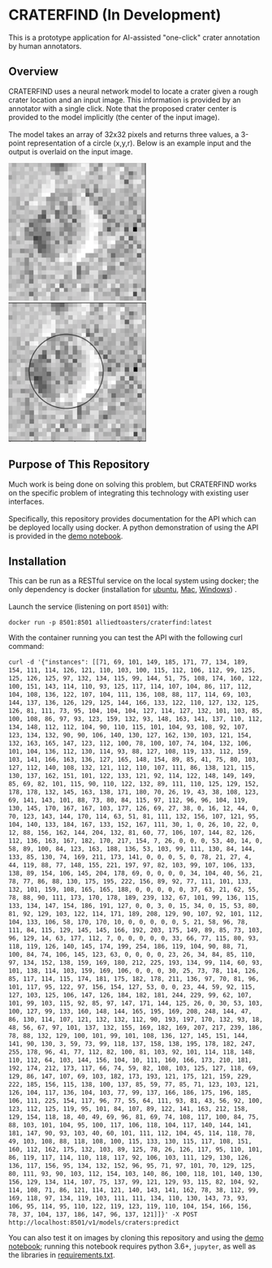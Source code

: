 # CRATERFIND (In Development)

This is a prototype application for AI-assisted "one-click" crater annotation by human annotators.

## Overview

CRATERFIND uses a neural network model to locate a crater given a rough crater location and an input image. This information is provided by an annotator with a single click. Note that the proposed crater center is provided to the model implicitly (the center of the input image). <br><br>
The model takes an array of 32x32 pixels and returns three values, a 3-point representation of a circle (x,y,r). Below is an example input and the output is overlaid on the input image.

![Input (raw pixels)](./content/input.png)
![Output (3-point circle)](./content/output.png)

## Purpose of This Repository

Much work is being done on solving this problem, but CRATERFIND works on the specific problem of integrating this technology with existing user interfaces.<br><br>
Specifically, this repository provides documentation for the API which can be deployed locally using docker. A python demonstration of using the API is provided in the [demo notebook](API_demo.ipynb).

## Installation
This can be run as a RESTful service on the local system using docker; the only dependency is docker (installation for [ubuntu](https://docs.docker.com/install/linux/docker-ce/ubuntu/), [Mac](https://docs.docker.com/docker-for-mac/install/), [Windows](https://docs.docker.com/docker-for-windows/install/))   .<br><br>
Launch the service (listening on port `8501`) with:

```
docker run -p 8501:8501 alliedtoasters/craterfind:latest
```
With the container running you can test the API with the following curl command:
```
curl -d '{"instances": [[71, 69, 101, 149, 185, 171, 77, 134, 189, 154, 111, 114, 126, 121, 110, 103, 100, 115, 112, 106, 112, 99, 125, 125, 126, 125, 97, 132, 134, 115, 99, 144, 51, 75, 108, 174, 160, 122, 100, 151, 143, 114, 110, 93, 125, 117, 114, 107, 104, 86, 117, 112, 104, 108, 136, 122, 107, 104, 111, 136, 108, 88, 117, 114, 69, 103, 144, 137, 136, 126, 129, 125, 144, 166, 133, 122, 110, 127, 132, 125, 126, 81, 111, 73, 95, 104, 104, 104, 127, 114, 127, 132, 101, 103, 85, 100, 108, 86, 97, 93, 123, 159, 132, 93, 148, 163, 141, 137, 110, 112, 134, 148, 112, 112, 104, 90, 110, 115, 101, 104, 93, 108, 92, 107, 123, 134, 132, 90, 90, 106, 140, 130, 127, 162, 130, 103, 121, 154, 132, 163, 165, 147, 123, 112, 100, 78, 100, 107, 74, 104, 132, 106, 101, 104, 136, 112, 130, 114, 93, 88, 127, 108, 119, 133, 112, 159, 103, 141, 166, 163, 136, 127, 165, 148, 154, 89, 85, 41, 75, 80, 103, 127, 112, 140, 108, 132, 121, 112, 110, 107, 111, 86, 138, 121, 115, 130, 137, 162, 151, 101, 122, 133, 121, 92, 114, 122, 148, 149, 149, 85, 69, 82, 101, 115, 90, 110, 122, 132, 89, 111, 110, 125, 129, 152, 178, 178, 132, 145, 163, 138, 171, 180, 70, 26, 19, 43, 38, 108, 123, 69, 141, 143, 101, 88, 73, 80, 84, 115, 97, 112, 96, 96, 104, 119, 130, 145, 170, 167, 167, 103, 177, 126, 69, 27, 38, 0, 16, 12, 44, 0, 70, 123, 143, 144, 170, 114, 63, 51, 81, 111, 132, 156, 107, 121, 95, 104, 140, 133, 184, 167, 133, 152, 167, 111, 30, 1, 0, 26, 10, 22, 0, 12, 88, 156, 162, 144, 204, 132, 81, 60, 77, 106, 107, 144, 82, 126, 112, 136, 163, 167, 182, 170, 217, 154, 7, 26, 0, 0, 0, 53, 40, 14, 0, 58, 89, 100, 84, 123, 163, 188, 136, 53, 103, 99, 111, 130, 84, 144, 133, 85, 130, 74, 169, 211, 173, 141, 0, 0, 0, 5, 0, 78, 21, 27, 4, 44, 119, 88, 77, 148, 155, 221, 197, 97, 82, 103, 99, 107, 106, 133, 138, 89, 154, 106, 145, 204, 178, 69, 0, 0, 0, 0, 34, 104, 40, 56, 21, 78, 77, 86, 88, 130, 175, 195, 222, 156, 89, 92, 77, 111, 101, 133, 132, 101, 159, 108, 165, 165, 188, 0, 0, 0, 0, 0, 37, 63, 21, 62, 55, 78, 88, 90, 111, 173, 170, 178, 189, 239, 132, 67, 101, 99, 136, 115, 133, 134, 147, 154, 186, 191, 127, 0, 0, 3, 0, 15, 34, 0, 15, 53, 80, 81, 92, 129, 103, 122, 114, 171, 189, 208, 129, 90, 107, 92, 101, 112, 104, 133, 106, 58, 170, 170, 10, 0, 0, 0, 0, 0, 5, 21, 58, 96, 78, 111, 84, 115, 129, 145, 145, 166, 192, 203, 175, 149, 89, 85, 73, 103, 96, 129, 14, 63, 177, 112, 7, 0, 0, 0, 0, 0, 33, 66, 77, 115, 80, 93, 118, 119, 126, 140, 145, 174, 199, 254, 186, 119, 104, 90, 88, 71, 100, 84, 74, 106, 145, 123, 63, 0, 0, 0, 0, 23, 26, 34, 84, 85, 110, 97, 134, 152, 138, 159, 169, 180, 212, 225, 193, 134, 99, 114, 60, 93, 101, 138, 114, 103, 159, 169, 106, 0, 0, 0, 30, 25, 73, 78, 114, 126, 85, 117, 114, 115, 174, 181, 175, 182, 178, 211, 136, 97, 70, 81, 96, 101, 117, 95, 122, 97, 156, 154, 127, 53, 0, 0, 23, 44, 59, 92, 115, 127, 103, 125, 106, 147, 126, 184, 182, 181, 244, 229, 99, 62, 107, 101, 99, 103, 115, 92, 85, 97, 147, 171, 144, 125, 26, 0, 30, 53, 103, 100, 127, 99, 133, 160, 148, 144, 165, 195, 169, 208, 248, 144, 47, 86, 130, 114, 107, 121, 132, 132, 112, 90, 193, 197, 170, 132, 93, 18, 48, 56, 67, 97, 101, 137, 132, 155, 169, 182, 169, 207, 217, 239, 186, 78, 88, 132, 129, 100, 101, 99, 101, 108, 136, 127, 145, 151, 144, 141, 90, 130, 3, 59, 73, 99, 118, 137, 158, 138, 195, 178, 182, 247, 255, 178, 96, 41, 77, 112, 82, 100, 81, 103, 92, 101, 114, 118, 148, 110, 112, 64, 103, 144, 156, 104, 10, 111, 160, 166, 173, 210, 181, 192, 174, 212, 173, 117, 66, 74, 59, 82, 108, 103, 125, 127, 118, 69, 129, 86, 147, 107, 69, 103, 182, 173, 193, 121, 175, 121, 159, 229, 222, 185, 156, 115, 138, 100, 137, 85, 59, 77, 85, 71, 123, 103, 121, 126, 104, 117, 136, 104, 103, 77, 99, 137, 166, 186, 175, 196, 185, 106, 111, 225, 154, 117, 96, 77, 55, 64, 111, 93, 81, 43, 56, 92, 100, 123, 112, 125, 119, 95, 101, 84, 107, 89, 122, 141, 163, 212, 158, 129, 154, 118, 18, 40, 49, 69, 96, 81, 69, 74, 108, 117, 100, 84, 75, 88, 103, 101, 104, 95, 100, 117, 106, 118, 104, 117, 140, 144, 141, 181, 147, 90, 93, 103, 40, 60, 101, 111, 112, 104, 45, 114, 118, 78, 49, 103, 108, 88, 118, 108, 100, 115, 133, 130, 115, 117, 108, 151, 160, 112, 162, 175, 132, 103, 89, 125, 78, 26, 126, 117, 95, 110, 101, 86, 119, 117, 114, 110, 118, 117, 92, 106, 103, 111, 129, 130, 126, 136, 117, 156, 95, 134, 132, 152, 96, 95, 71, 97, 101, 70, 129, 125, 80, 111, 93, 90, 103, 112, 154, 103, 140, 86, 100, 118, 101, 140, 130, 156, 129, 134, 114, 107, 75, 137, 99, 121, 129, 93, 115, 82, 104, 92, 114, 108, 71, 86, 121, 114, 121, 140, 143, 141, 162, 78, 38, 112, 99, 169, 118, 97, 134, 119, 103, 111, 111, 134, 110, 130, 143, 73, 93, 106, 95, 114, 95, 110, 122, 119, 123, 119, 110, 104, 154, 166, 156, 78, 37, 104, 137, 186, 147, 96, 137, 121]]}' -X POST http://localhost:8501/v1/models/craters:predict
```
You can also test it on images by cloning this repository and using the [demo notebook](API_demo.ipynb); running this notebook requires python 3.6+, `jupyter`, as well as the libraries in [requirements.txt](./requirements.txt).